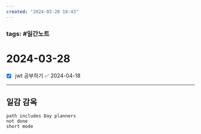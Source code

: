 ```yaml
---
created: "2024-03-28 18:43"
---
```


### tags: #일간노트
  
# 2024-03-28 
- [x] jwt 공부하기 ✅ 2024-04-18
---  
## 일감 감옥  
```tasks  
path includes Day planners
not done  
short mode  
```